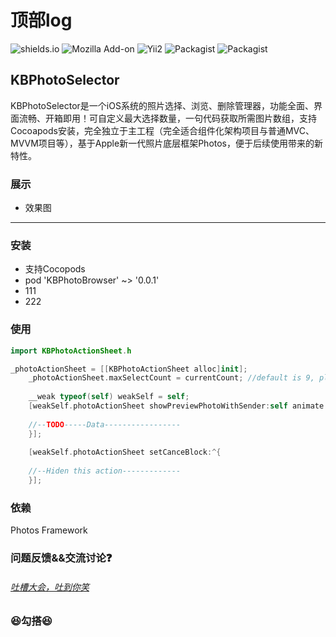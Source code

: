 # 顶部log</br>
![shields.io](https://img.shields.io/teamcity/codebetter/bt428.svg)  ![Mozilla Add-on](https://img.shields.io/amo/d/dustman.svg?style=flat-square)  ![Yii2](https://img.shields.io/badge/Powered_by-Photos_Framework-green.svg?style=flat)  ![Packagist](https://img.shields.io/packagist/v/symfony/symfony.svg?style=flat-square)  ![Packagist](https://img.shields.io/packagist/l/doctrine/orm.svg?style=flat-square)

## KBPhotoSelector</br>
KBPhotoSelector是一个iOS系统的照片选择、浏览、删除管理器，功能全面、界面流畅、开箱即用！可自定义最大选择数量，一句代码获取所需图片数组，支持Cocoapods安装，完全独立于主工程（完全适合组件化架构项目与普通MVC、MVVM项目等），基于Apple新一代照片底层框架Photos，便于后续使用带来的新特性。



### 展示</br>
* 效果图



***
### 安装</br>
* 支持Cocopods
* pod 'KBPhotoBrowser' ~> '0.0.1'
* 111
* 222



### 使用</br>

```swift
import KBPhotoActionSheet.h

_photoActionSheet = [[KBPhotoActionSheet alloc]init];
    _photoActionSheet.maxSelectCount = currentCount; //default is 9, please setting yourSelf!
    
    __weak typeof(self) weakSelf = self;
    [weakSelf.photoActionSheet showPreviewPhotoWithSender:self animate:YES lastSelectPhotoModels:nil completion:^(NSArray<UIImage *> * _Nonnull selectPhotos, NSArray<KBSelectPhotoModel *> * _Nonnull selectPhotoModels) {
    
    //--TODO-----Data-----------------
    }];
    
    [weakSelf.photoActionSheet setCanceBlock:^{
    
    //--Hiden this action-------------
    }];

```



### 依赖</br>
Photos Framework
</br>



### 问题反馈&&交流讨论❓</br>
###### [吐槽大会，吐到你笑](blogbo.org)



### 😆勾搭😆</br>


